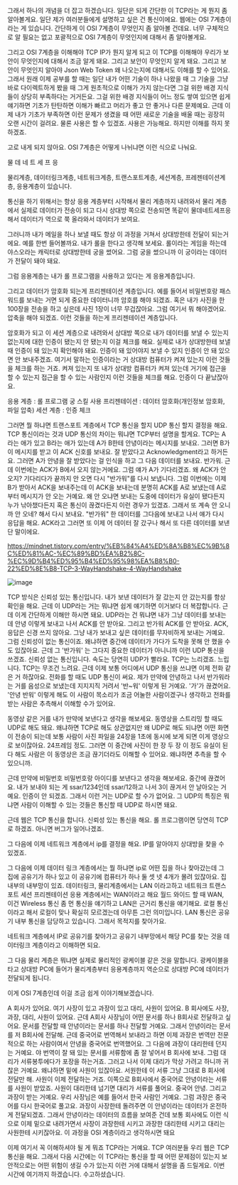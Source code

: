 그래서 하나의 개념을 더 잡고 하겠습니다. 일단은 되게 간단한 이 TCP라는 게 뭔지 좀 알아볼게요. 
일단 제가 여러분들에게 설명하고 싶은 건 통신이에요. 웹에는 OSI 7계층이라는 게 있습니다. 
간단하게 이 OSI 7계층이 무엇인지 좀 알아볼 건데요. 
너무 구체적으로 알 필요는 없고 포괄적으로 OSI 7계층이 무엇인지에 대해서 좀 알아볼게요. 

그리고 OSI 7계층을 이해해야 TCP IP가 뭔지 알게 되고 이 TCP를 이해해야 우리가 보안이 무엇인지에 대해서 조금 알게 돼요. 그리고 보안이 무엇인지 알게 돼요. 그리고 보안이 무엇인지 알아야 Json Web Token 왜 나오는지에 대해서도 이해를 할 수 있어요. 
그래서 원래 이제 공부를 할 때는 일단 내가 어떤 기술이 하나 나왔을 때 그 기술을 그냥 바로 다이렉트하게 봤을 때 그게 원초적으로 이해가 가지 않는다면 그걸 위한 배경 지식들이 상당히 부족하다는 거거든요.
그걸 위한 배경 지식들이 어느 정도 쌓여 있으면 쉽게 얘기하면 기초가 탄탄하면 이해가 빠르고 머리가 좋고 안 좋거나 다른 문제예요. 근데 이제 내가 기초가 부족하면 이런 문제가 생겼을 때 어떤 새로운 기술을 배울 때는 굉장히 오랜 시간이 걸려요. 
물론 사용은 할 수 있겠죠. 사용은 가능해요. 하지만 이해를 하지 못하겠죠.

고로 내게 되지 않아요. OSI 7계층은 어떻게 나뉘냐면 이런 식으로 나눠요. 

물 데 네 트 세 프 응

물리계층, 데이터링크계층, 네트워크계층, 트랜스포트계층, 세션계층, 프레젠테이션계층, 응용계층이 있습니다.

통신을 하기 위해서는 항상 응용 계층부터 시작해서 물리 계층까지 내려와서 물리 계층에서 실제로 데이터가 전송이 되고 다시 상대방 쪽으로 전송되면 똑같이 물데네트세프응 해서 데이터가 역으로 쭉 올라와서 데이터가 보여요.

그러니까 내가 메일을 하나 보낼 때도 항상 이 과정을 거쳐서 상대방한테 전달이 되는거에요. 예를 한번 들어볼까요. 내가 롤을 한다고 생각해 보세요. 
롤이라는 게임을 하는데 야스오라는 캐릭터로 상대방한테 궁을 썼어요. 그럼 궁을 썼으니까 이 궁이라는 데이터가 전달이 돼야 돼요. 

그럼 응용계층는 내가 롤 프로그램을 사용하고 있다는 게 응용계층입니다. 

그리고 데이터가 암호화 되는게 프리젠테이션 계층입니다. 예를 들어서 비밀번호랑 패스워드를 보내는 거면 되게 중요한 데이터니까 암호를 해야 되겠죠. 혹은 내가 사진을 한 100장을 전송을 하고 싶은데 사진 1장이 너무 무겁잖아요. 그럼 여기서 뭐 해야겠어요. 압축을 해야 되겠죠. 이런 것들을 하는게 프리젠테이션 계층입니다. 

암호화가 되고 이 세션 계층으로 내려와서 상대방 쪽으로 내가 데이터를 보낼 수 있는지 없는지에 대한 인증이 됐는지 안 됐는지 이걸 체크를 해요. 
실제로 내가 상대방한테 보낼 때 인증이 돼 있는지 확인해야 돼요. 인증이 돼 있어야지 보낼 수 있지 인증이 안 돼 있으면 안 보내주겠죠. 
여기서 말하는 인증이라는 거 상대방 컴퓨터가 켜져 있는지 이런 것들을 체크를 하는 거죠. 켜져 있는지 또 내가 상대방 컴퓨터가 켜져 있는데 거기에 접근을 할 수 있는지 접근을 할 수 있는 사람인지 이런 것들을 체크를 해요. 인증이 다 끝났잖아요. 

응용 계층 : 롤 프로그램 궁 스킬 사용
프리젠테이션 : 데이터 암호화(개인정보 암호화, 파일 압축)
세션 계층 : 인증 체크

그러면 뭘 하냐면 트랜스포트 계층에서 TCP 통신을 할지 UDP 통신 할지 결정을 해요. TCP 통신이라는 것과 UDP 통신의 차이는 뭐냐면 TCP부터 설명을 할게요. TCP는 A라는 애가 있고 B라는 애가 있는데 A가 B한테 안녕이라는 메시지를 보내요. 그러면 B가 이 메시지를 받고 이 ACK 신호를 보내요. 잘 받았다고 Acknowledgment라고 하거든요. 그러면 A가 안녕을 잘 받았다는 걸 인식을 하고 그 다음 데이터를 보내요. 반가워. 근데 이번에는 ACK가 B에서 오지 않는거에요. 그럼 얘가 A가 기다리겠죠. 왜 ACK가 안 오지? 기다리다가 끝까지 안 오면 다시 "반가워"를 다시 보냅니다. 
그럼 이번에는 이제 B가 받아서 ACK을 보내주는데 이 ACK을 보내는데 분명히 ACK를 A로 보냈는데 A로 부터 메시지가 안 오는 거예요. 왜 안 오냐면 보내는 도중에 데이터가 유실이 됐다든지 누가 낚아챘다든지 혹은 통신이 끊겼다든지 이런 경우가 있겠죠. 그래서 또 계속 안 오니까 안 오네? 해서 다시 보내요. "반가워" 한 데이터를 그다음에 보내고 나서 얘가 다시 응답을 해요. ACK라고 그러면 또 이제 어 데이터 잘 갔구나 해서 또 다른 데이터를 보낸단 말이에요.  

https://mindnet.tistory.com/entry/%EB%84%A4%ED%8A%B8%EC%9B%8C%ED%81%AC-%EC%89%BD%EA%B2%8C-%EC%9D%B4%ED%95%B4%ED%95%98%EA%B8%B0-22%ED%8E%B8-TCP-3-WayHandshake-4-WayHandshake

![image](https://user-images.githubusercontent.com/79847020/145702231-a1c7c541-c0fc-4018-a2d6-a0cb069394fa.png)


TCP 방식은 신뢰성 있는 통신입니다. 내가 보낸 데이터가 잘 갔는지 안 갔는지를 항상 확인을 해요. 근데 이 UDP라는 거는 뭐냐면 쉽게 얘기하면 이거보다 더 복잡합니다. 근데 이게 간단하게 이해만 하시면 돼요. UDP라는 건 뭐냐면 내가 그냥 데이터를 보내는데 안녕 이렇게 보내고 나서 ACK를 안 받아요. 
그리고 반가워 ACK를 안 받아요. ACK, 응답은 신경 쓰지 않아요. 그냥 내가 보내고 싶은 데이터를 무자비하게 보내는 거예요. 그럼 신뢰성이 없는 통신이죠. 왜냐하면 중간에 데이터가 가다가 도착을 못해 안 했을 수도 있잖아요. 근데 그 '반가워' 는 그다지 중요한 데이터가 아니니까 이런 UDP 통신을 쓰겠죠. 신뢰성 없는 통신입니다. 속도는 당연히 UDP가 빨라요. TCP는 느리겠죠. 느립니다. TCP는 무조건 느려요. 근데 이제 보통 어디에서 UDP 통신을 쓰냐면 이제 전화 같은 거 하잖아요. 전화를 할 때도 UDP 통신이 써요. 제가 만약에 안녕하고 나서 반가워라는 거를 음성으로 보냈는데 지지지직 거려서 '반~워' 이렇게 된 거예요. '가'가 끊겼어요. '안녕 반워' 이렇게 해도 이 사람이 목소리가 조금 어눌한 사람이겠구나 생각하고 전화를 받는 사람은 추측해서 이해할 수가 있어요. 

동영상 같은 거를 내가 만약에 보낸다고 생각을 해보세요. 동영상을 스트리밍 할 때도 UDP로 해도 돼요. 왜냐하면 TCP로 해도 상관없지만 왜 UDP로 해도 되냐면 어떤 화면이 전송이 되는데 보통 사람이 사진 파일을 24장을 1초에 동시에 보게 되면 이게 영상으로 보이잖아요. 24프레임 정도. 그러면 이 중간에 사진이 한 장 두 장 이 정도 유실이 된다 해도 사람은 이 동영상은 조금 끊기더라도 이해할 수 있어요. 왜냐하면 추측을 할 수 있으니까.

근데 만약에 비밀번호 비밀번호랑 아이디를 보낸다고 생각을 해보세요. 중간에 끊겼어요. 내가 보내야 되는 게 ssar/1234인데 ssar/12하고 나서 3이 끊겨서 안 날아오는 거예요. 인증이 안 되겠죠. 그래서 이런 거는 UDP로 할 수가 없어요. 그 UDP의 특징은 뭐냐면 사람이 이해할 수 있는 것들은 통신할 때 UDP로 하시면 돼요.

근데 웹은 TCP 통신을 합니다. 신뢰성 있는 통신을 해요. 롤 프로그램이면 당연히 TCP로 하겠죠. 아니면 버그가 일어나겠죠. 

그 다음에 이제 네트워크 계층에서 ip를 결정을 해요. IP를 알아야지 상대방을 찾을 수 있겠죠. 

그 다음에 이제 데이터 링크 계층에서는 뭘 하냐면 ip로 어떤 집을 하나 찾아갔는데 그 집에 공유기가 하나 있고 이 공유기에 컴퓨터가 하나 둘 셋 넷 4개가 몰려 있잖아요. 집 내부의 내부망이 있죠. 데이터링크, 물리계층에서는 LAN 이라고하고 네트워크 트랜스포트 세션 프리젠테이션 응용 계층에서는 WAN이라고 해요 월드 와이드 할 때 WAN, 이건 Wireless 통신 좀 먼 통신을 얘기하고 LAN은 근거리 통신을 얘기해요. 로컬 통신이라고 해서 로컬이 맞나 확실히 모르겠는데 아무튼 그런 의미입니다. LAN 통신은 공유기 내부 통신을 담당하고 있습니다. 그래서 목적지를 찾아가요. 

네트워크 계층에서 IP로 공유기를 찾아가고 공유기 내부망에서 해당 PC를 찾는 것을 데이터링크 계층이라고 이해하면 되요. 

그 다음 물리 계층은 뭐냐면 실제로 물리적인 광케이블 같은 것을 말합니다. 광케이블을 타고 상대방 PC에 들어가 물리계층부터 응용계층까지 역순으로 상대방 PC에 데이터가 전달되게 됩니다. 

이게 OSI 7계층인데 이걸 조금 쉽게 이야기해보겠습니다.

A 회사가 있어요. 여기 사장이 있고 과장이 있고 대리, 사원이 있어요. B 회사에도 사장, 과장, 대리, 사원이 있어요. 근데 A회사 사장님이 어떤 문서를 하나 B회사로 전달하고 싶어요. 문서를 전달할 때 안녕이라는 문서를 하나 전달할 거예요. 그래서 안녕이라는 문서를 저 B회사에 전달해. 근데 중국어로 번역해서 보내라고 하면 이제 과장은 번역만 전문적으로 하는 사람이여서 안녕을 중국어로 번역했어요. 그 다음에 과장이 대리한테 던지는 거예요. 
야 번역이 잘 돼 있는 문서를 서류함에 좀 잘 넣어서 B 회사에 보내. 그럼 대리가 서류봉투에다가 포장을 하는거죠. 그러고 나서 이제 대리가 막상 가려고 하니까 귀찮은 거예요. 왜냐하면 밑에 사원이 있잖아요. 서원한테 이 서류 그냥 그대로 B 회사에 전달만 해. 사원이 이제 전달하는 거죠. 
이쪽으로 B회사에서 중국어로 안녕이라는 서류를 사원이 받았죠. 사원이 대리한테 넘기면 대리가 서류를 풀어요. 중국어 안녕. 그리고 과장이 받는 거예요. 
우리 사장님은 예를 들어서 한국 사람인 거예요. 그럼 과장은 중국어를 다시 한국어로 풀고요. 과장이 사장한테 돌려주면 이 안녕이라는 데이터가 온전하게 전달되겠죠. 그래서 안녕이라는 데이터의 흐름을 보여준 건데 보통 회사에도 이런 식으로 이제 밑으로 내려가면서 사장이 과장한테 시키고 과장한 대리한테 시키고 대리는 사원한테 시키잖아요. 이 과정을 OSI 계층이라고 생각하시면 돼요

이제 여기서 꼭 이해하셔야 될 게 뭐죠 TCP라는 거예요. TCP 여러분들 우리 웹은 TCP 통신을 해요. 그래서 다음 시간에는 이 TCP라는 통신을 할 때 어떤 문제점이 있는지 보안적으로는 어떤 위험이 생길 수가 있는지 이런 거에 대해서 설명을 좀 드릴게요. 이번 시간에 여기까지 하겠습니다. 
수고하셨습니다. 

